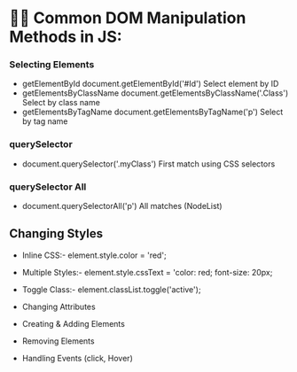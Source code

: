 # 🧑‍💻 Common DOM Manipulation Methods in JS:

### Selecting Elements
- getElementById	document.getElementById('#Id')	Select element by ID
- getElementsByClassName	document.getElementsByClassName('.Class')	Select by class name
- getElementsByTagName	document.getElementsByTagName('p')	Select by tag name
  
### querySelector	 
- document.querySelector('.myClass')	First match using CSS selectors
  
### querySelector	All
- document.querySelectorAll('p')	All matches (NodeList)

## Changing Styles
- Inline CSS:-
  element.style.color = 'red';
- Multiple Styles:-
  element.style.cssText = 'color: red; font-size: 20px;
- Toggle Class:-
  element.classList.toggle('active');
  
- Changing Attributes
- Creating & Adding Elements
- Removing Elements
- Handling Events (click, Hover)
  
